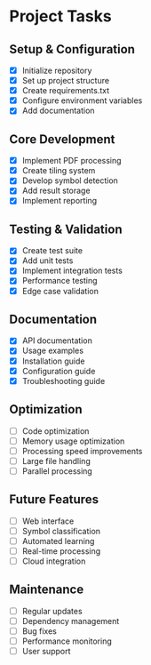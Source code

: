 # Project Tasks

## Setup & Configuration
- [x] Initialize repository
- [x] Set up project structure
- [x] Create requirements.txt
- [x] Configure environment variables
- [x] Add documentation

## Core Development
- [x] Implement PDF processing
- [x] Create tiling system
- [x] Develop symbol detection
- [x] Add result storage
- [x] Implement reporting

## Testing & Validation
- [x] Create test suite
- [x] Add unit tests
- [x] Implement integration tests
- [x] Performance testing
- [x] Edge case validation

## Documentation
- [x] API documentation
- [x] Usage examples
- [x] Installation guide
- [x] Configuration guide
- [x] Troubleshooting guide

## Optimization
- [ ] Code optimization
- [ ] Memory usage optimization
- [ ] Processing speed improvements
- [ ] Large file handling
- [ ] Parallel processing

## Future Features
- [ ] Web interface
- [ ] Symbol classification
- [ ] Automated learning
- [ ] Real-time processing
- [ ] Cloud integration

## Maintenance
- [ ] Regular updates
- [ ] Dependency management
- [ ] Bug fixes
- [ ] Performance monitoring
- [ ] User support